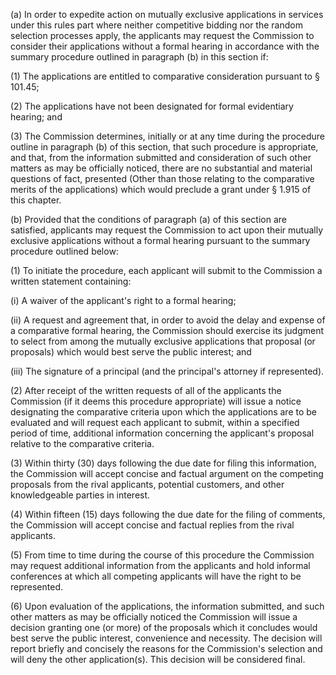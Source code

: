 (a) In order to expedite action on mutually exclusive applications in services under this rules part where neither competitive bidding nor the random selection processes apply, the applicants may request the Commission to consider their applications without a formal hearing in accordance with the summary procedure outlined in paragraph (b) in this section if:

(1) The applications are entitled to comparative consideration pursuant to § 101.45;

(2) The applications have not been designated for formal evidentiary hearing; and

(3) The Commission determines, initially or at any time during the procedure outline in paragraph (b) of this section, that such procedure is appropriate, and that, from the information submitted and consideration of such other matters as may be officially noticed, there are no substantial and material questions of fact, presented (Other than those relating to the comparative merits of the applications) which would preclude a grant under § 1.915 of this chapter.

(b) Provided that the conditions of paragraph (a) of this section are satisfied, applicants may request the Commission to act upon their mutually exclusive applications without a formal hearing pursuant to the summary procedure outlined below:

(1) To initiate the procedure, each applicant will submit to the Commission a written statement containing:

(i) A waiver of the applicant's right to a formal hearing;

(ii) A request and agreement that, in order to avoid the delay and expense of a comparative formal hearing, the Commission should exercise its judgment to select from among the mutually exclusive applications that proposal (or proposals) which would best serve the public interest; and

(iii) The signature of a principal (and the principal's attorney if represented).

(2) After receipt of the written requests of all of the applicants the Commission (if it deems this procedure appropriate) will issue a notice designating the comparative criteria upon which the applications are to be evaluated and will request each applicant to submit, within a specified period of time, additional information concerning the applicant's proposal relative to the comparative criteria.

(3) Within thirty (30) days following the due date for filing this information, the Commission will accept concise and factual argument on the competing proposals from the rival applicants, potential customers, and other knowledgeable parties in interest.

(4) Within fifteen (15) days following the due date for the filing of comments, the Commission will accept concise and factual replies from the rival applicants.

(5) From time to time during the course of this procedure the Commission may request additional information from the applicants and hold informal conferences at which all competing applicants will have the right to be represented.

(6) Upon evaluation of the applications, the information submitted, and such other matters as may be officially noticed the Commission will issue a decision granting one (or more) of the proposals which it concludes would best serve the public interest, convenience and necessity. The decision will report briefly and concisely the reasons for the Commission's selection and will deny the other application(s). This decision will be considered final.

